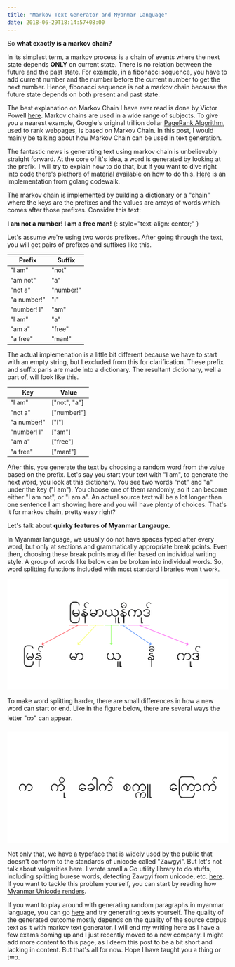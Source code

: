 ```yaml
---
title: "Markov Text Generator and Myanmar Language"
date: 2018-06-29T18:14:57+08:00
---
```

So **what exactly is a markov chain?**


In its simplest term, a markov process is a chain of events where the next state depends **ONLY** on current state. There is no relation between the future and the past state. For example, in a fibonacci sequence, you have to add current number and the number before the current number to get the next number. Hence, fibonacci sequence is not a markov chain because the future state depends on both present and past state. 

<!--more-->

The best explanation on Markov Chain I have ever read is done by Victor Powell [here](http://setosa.io/ev/markov-chains/). Markov chains are used in a wide range of subjects. To give you a nearest example, Google's original trillion dollar [PageRank Algorithm](https://en.wikipedia.org/wiki/PageRank), used to rank webpages, is based on Markov Chain. In this post, I would mainly be talking about how Markov Chain can be used in text generation.

The fantastic news is generating text using markov chain is unbelievably straight forward. At the core of it's idea, a word is generated by looking at the prefix. I will try to explain how to do that, but if you want to dive right into code there's plethora of material available on how to do this. [Here](https://golang.org/doc/codewalk/markov/) is an implementation from golang codewalk. 

The markov chain is implemented by building a dictionary or a "chain" where the keys are the prefixes and the values are arrays of words which comes after those prefixes. Consider this text:

**I am not a number! I am a free man!**
{: style="text-align: center;" }

Let's assume we're using two words prefixes. After going through the text, you will get pairs of prefixes and suffixes like this.

|Prefix        |Suffix        |
|--------------|--------------|
|"I am"      |"not"           |
|"am not"      |"a"          |
|"not a"     |"number!"         |
|"a number!"   |"I"           |
|"number! I"    |"am"     |
|"I am"    |"a"     |
|"am a"    |"free"     |
|"a free"    |"man!"     |

The actual implemenation is a little bit different because we have to start with an empty string, but I excluded from this for clarification. These prefix and suffix paris are made into a dictionary. The resultant dictionary, well a part of, will look like this.

|Key           |Value         |
|--------------|--------------|
|"I am"      |["not", "a"]    |
|"not a"     |["number!"]     |
|"a number!"   |["I"]           |
|"number! I"    |["am"]     |
|"am a"    |["free"]     |
|"a free"    |["man!"]     |

After this, you generate the text by choosing a random word from the value based on the prefix. Let's say you start your text with "I am", to generate the next word, you look at this dictionary. You see two words "not" and "a" under the key ("I am"). You choose one of them randomly, so it can become either "I am not", or "I am a". An actual source text will be a lot longer than one sentence I am showing here and you will have plenty of choices. That's it for markov chain, pretty easy right?

Let's talk about **quirky features of Myanmar Langauge.**

In Myanmar language, we usually do not have spaces typed after every word, but only at sections and grammatically appropriate break points. Even then, choosing these break points may differ based on individual writing style. A group of words like below can be broken into individual words. So, word splitting functions included with most standard libraries won't work.

![Myanmar Unicode](./mm-unicode.png)

To make word splitting harder, there are small differences in how a new word can start or end. Like in the figure below, there are several ways the letter "က" can appear.

![Ka Gyi in various form](./ka.png)

Not only that, we have a typeface that is widely used by the public that doesn't conform to the standards of unicode called "Zawgyi". But let's not talk about vulgarities here. I wrote small a Go utility library to do stuffs, including splitting burese words, detecting Zawgyi from unicode, etc. [here](https://github.com/ha-shine/mmutil). If you want to tackle this problem yourself, you can start by reading how [Myanmar Unicode renders](http://www.unicode.org/notes/tn11/UTN11_4.pdf).

If you want to play around with generating random paragraphs in myanmar language, you can go [here](https://ha-shine.github.io/mm_markov_generator/) and try generating texts yourself. The quality of the generated outcome mostly depends on the quality of the source corpus text as it with markov text generator. I will end my writing here as I have a few exams coming up and I just recently moved to a new company. I might add more content to this page, as I deem this post to be a bit short and lacking in content. But that's all for now. Hope I have taught you a thing or two.